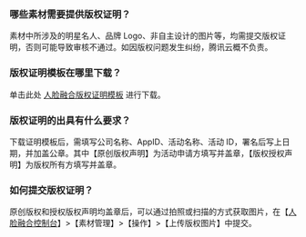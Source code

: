 ### 哪些素材需要提供版权证明？
素材中所涉及的明星名人、品牌 Logo、非自主设计的图片等，均需提交版权证明，否则可能导致审核不通过。如因版权问题发生纠纷，腾讯云概不负责。

### 版权证明模板在哪里下载？
单击此处 [人脸融合版权证明模板](https://main.qcloudimg.com/raw/20b45d9576bb9f528eb05c3f77c0edfc.docx)  进行下载。 

### 版权证明的出具有什么要求？
下载证明模板后，需填写公司名称、AppID、活动名称、活动 ID，署名后写上日期，并加盖公章。其中【原创版权声明】为活动申请方填写并盖章，【版权授权声明】为版权所有方填写并盖章。

### 如何提交版权证明？
原创版权和授权版权声明均盖章后，可以通过拍照或扫描的方式获取图片，在【[人脸融合控制台](https://console.cloud.tencent.com/facefusion)】>【素材管理】>【操作】>【上传版权图片】中提交。 
